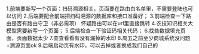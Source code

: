 1.前端要新写一个页面：扫码溯源相关，页面要在路由白名单里，不需要登陆也可以访问
2.后端要配合前端把扫码溯源的数据库和接口准备好；
3.前端检查一下路由是否有路由守卫（非必需项） 怀疑路由可以在url里直接跳转
4.农技知识相关大模型需要新写一个页面；
5.后端检查一下验证码相关代码；
6.找些数据填充页面，页面数据太少
7.查查看看有没有漏掉的水印
8.周五之前至少商城系统没问题+溯源页面ok
9.后端启动页有水印，可以去掉或者换成我们自己的
